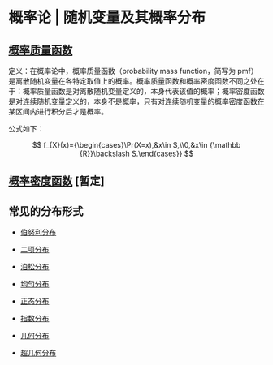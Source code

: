 # 概率论 | 随机变量及其概率分布

## [概率质量函数](https://zh.wikipedia.org/wiki/%E6%A6%82%E7%8E%87%E8%B4%A8%E9%87%8F%E5%87%BD%E6%95%B0)

定义：在概率论中，概率质量函数（probability mass function，简写为 pmf）是离散随机变量在各特定取值上的概率。概率质量函数和概率密度函数不同之处在于：概率质量函数是对离散随机变量定义的，本身代表该值的概率；概率密度函数是对连续随机变量定义的，本身不是概率，只有对连续随机变量的概率密度函数在某区间内进行积分后才是概率。

公式如下：

$$
f_{X}(x)={\begin{cases}\Pr(X=x),&x\in S,\\0,&x\in {\mathbb  {R}}\backslash S.\end{cases}}
$$

## [概率密度函数](https://zh.wikipedia.org/wiki/%E6%A9%9F%E7%8E%87%E5%AF%86%E5%BA%A6%E5%87%BD%E6%95%B8) [暂定]

## 常见的分布形式

- [伯努利分布](https://zh.wikipedia.org/wiki/%E4%BC%AF%E5%8A%AA%E5%88%A9%E5%88%86%E5%B8%83)

- [二项分布](https://zh.wikipedia.org/wiki/%E4%BA%8C%E9%A0%85%E5%88%86%E4%BD%88)

- [泊松分布](https://zh.wikipedia.org/wiki/%E6%B3%8A%E6%9D%BE%E5%88%86%E4%BD%88)

- [均匀分布](https://zh.wikipedia.org/wiki/%E5%9D%87%E5%8B%BB%E5%88%86%E4%BD%88)

- [正态分布](https://zh.wikipedia.org/wiki/%E6%AD%A3%E6%80%81%E5%88%86%E5%B8%83)

- [指数分布](https://zh.wikipedia.org/wiki/%E6%8C%87%E6%95%B0%E5%88%86%E5%B8%83)

- [几何分布](https://zh.wikipedia.org/wiki/%E5%B9%BE%E4%BD%95%E5%88%86%E4%BD%88)

- [超几何分布](https://zh.wikipedia.org/wiki/%E8%B6%85%E5%87%A0%E4%BD%95%E5%88%86%E5%B8%83)
